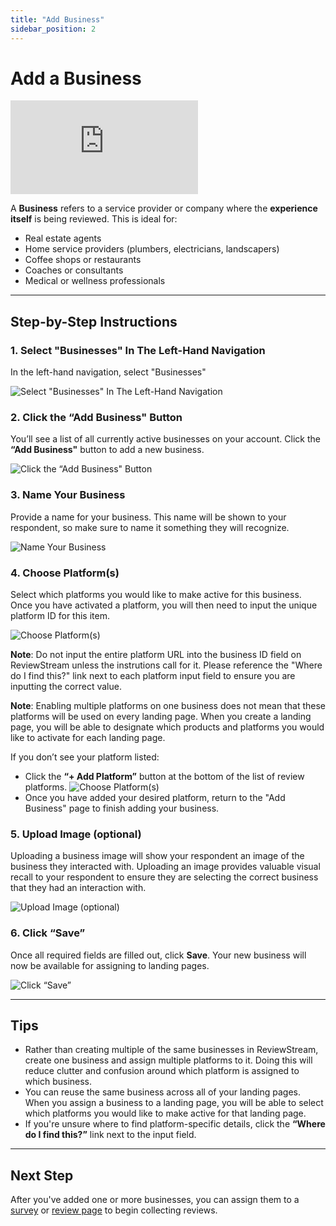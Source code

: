 ```yaml
---
title: "Add Business"
sidebar_position: 2
---
```


# Add a Business

<div style={{ position: "relative", paddingBottom: "56.25%", height: 0, overflow: "hidden", marginBottom: "20px", }}>
  <iframe
    src="https://www.youtube.com/embed/qQ7J9DxHHdc?si=oFVngRmjl7WCUMho"
    title="YouTube video player"
    frameBorder="0"
    allow="accelerometer; autoplay; clipboard-write; encrypted-media; gyroscope; picture-in-picture; web-share"
    referrerPolicy="strict-origin-when-cross-origin"
    allowFullScreen
    style={{
      position: "absolute",
      top: 0,
      left: 0,
      width: "100%",
      height: "100%",
    }}
  ></iframe>
</div>

A **Business** refers to a service provider or company where the **experience itself** is being reviewed. This is ideal for:

-   Real estate agents
-   Home service providers (plumbers, electricians, landscapers)
-   Coffee shops or restaurants
-   Coaches or consultants
-   Medical or wellness professionals

---

## Step-by-Step Instructions

### 1. Select "Businesses" In The Left-Hand Navigation

In the left-hand navigation, select "Businesses"

![Select "Businesses" In The Left-Hand Navigation](/img/items/businesses/businesses.png)

### 2. Click the “Add Business" Button

You’ll see a list of all currently active businesses on your account. Click the **“Add Business"** button to add a new business.

![Click the “Add Business" Button](/img/items/businesses/add.png)

### 3. Name Your Business

Provide a name for your business. This name will be shown to your respondent, so make sure to name it something they will recognize.

![Name Your Business](/img/items/businesses/name.png)

### 4. Choose Platform(s)

Select which platforms you would like to make active for this business. Once you have activated a platform, you will then need to input the unique platform ID for this item.

![Choose Platform(s)](/img/items/businesses/platforms.png)

**Note**: Do not input the entire platform URL into the business ID field on ReviewStream unless the instrutions call for it. Please reference the "Where do I find this?" link next to each platform input field to ensure you are inputting the correct value.

**Note**: Enabling multiple platforms on one business does not mean that these platforms will be used on every landing page. When you create a landing page, you will be able to designate which products and platforms you would like to activate for each landing page.

If you don’t see your platform listed:

-   Click the **“+ Add Platform”** button at the bottom of the list of review platforms.
    ![Choose Platform(s)](/img/items/businesses/add_platform.png)
-   Once you have added your desired platform, return to the "Add Business" page to finish adding your business.

### 5. Upload Image (optional)

Uploading a business image will show your respondent an image of the business they interacted with. Uploading an image provides valuable visual recall to your respondent to ensure they are selecting the correct business that they had an interaction with.

![Upload Image (optional)](/img/items/businesses/image.png)

### 6. Click “Save”

Once all required fields are filled out, click **Save**. Your new business will now be available for assigning to landing pages.

![Click “Save”](/img/items/businesses/save.png)

---

## Tips

-   Rather than creating multiple of the same businesses in ReviewStream, create one business and assign multiple platforms to it. Doing this will reduce clutter and confusion around which platform is assigned to which business.
-   You can reuse the same business across all of your landing pages. When you assign a business to a landing page, you will be able to select which platforms you would like to make active for that landing page.
-   If you're unsure where to find platform-specific details, click the **“Where do I find this?”** link next to the input field.

---

## Next Step

After you've added one or more businesses, you can assign them to a [survey](../landingpages/survey) or [review page](../landingpages/reviewpage) to begin collecting reviews.
